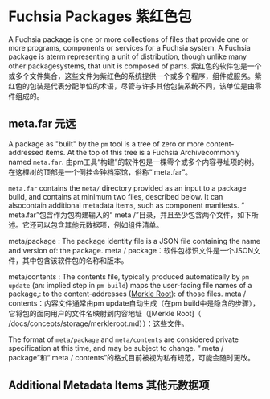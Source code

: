  
# Fuchsia Packages  紫红色包 

A Fuchsia package is one or more collections of files that provide one or more programs, components or services for a Fuchsia system. A Fuchsia package is aterm representing a unit of distribution, though unlike many other packagesystems, that unit is composed of parts. 紫红色的软件包是一个或多个文件集合，这些文件为紫红色的系统提供一个或多个程序，组件或服务。紫红色的包装是代表分配单位的术语，尽管与许多其他包装系统不同，该单位是由零件组成的。

 
## meta.far  元远 

A package as "built" by the `pm` tool is a tree of zero or more content-addressed items. At the top of this tree is a Fuchsia Archivecommonly named `meta.far`. 由pm工具“构建”的软件包是一棵零个或多个内容寻址项的树。在这棵树的顶部是一个倒挂金钟档案馆，俗称“ meta.far”。

`meta.far` contains the `meta/` directory provided as an input to a package build, and contains at minimum two files, described below. It can alsocontain additional metadata items, such as component manifests. “ meta.far”包含作为包构建输入的“ meta /”目录，并且至少包含两个文件，如下所述。它还可以包含其他元数据项，例如组件清单。

meta/package : The package identity file is a JSON file containing the name and version of: the package. meta / package：软件包标识文件是一个JSON文件，其中包含该软件包的名称和版本。

meta/contents : The contents file, typically produced automatically by `pm update` (an: implied step in `pm build`) maps the user-facing file names of a package,: to the content-addresses ([Merkle Root](/docs/concepts/storage/merkleroot.md)): of those files. meta / contents：内容文件通常由pm update自动生成（在pm build中是隐含的步骤），它将包的面向用户的文件名映射到内容地址（[Merkle Root]（ /docs/concepts/storage/merkleroot.md））：这些文件。

The format of `meta/package` and `meta/contents` are considered private specification at this time, and may be subject to change. “ meta / package”和“ meta / contents”的格式目前被视为私有规范，可能会随时更改。

 
## Additional Metadata Items  其他元数据项 

